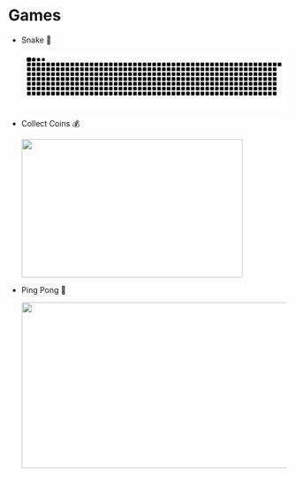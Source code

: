 # Games
- <p>Snake 🐍</p>
  <img align="center" src="https://raw.githubusercontent.com/imrrobat/imrrobat/d1b244e170d2b75fdda3efd499eaaf163f7a617c/images/github-contribution-grid-snake.svg" />

- <p>Collect Coins 💰</p>
    <img width=400 height=250 align="center" src="https://i.pinimg.com/originals/73/83/1b/73831bc6a1f37ad12a920d407cc24baf.gif"/>

- <p>Ping Pong 🏓</p>
    <img width=500 height=300 align="center" src="https://cdn.dribbble.com/users/1000837/screenshots/4349787/media/5e1ed636cc16f056ff18b05408fa7800.gif"/>
